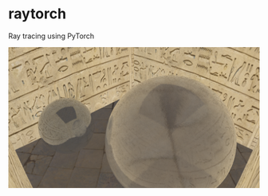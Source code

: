 # raytorch
Ray tracing using PyTorch

![Sample output: tomb.png](https://github.com/bostonrwalker/raytorch/blob/master/tests/integration/fixtures/scenes/tomb/sample_output/tomb.png?raw=true)
